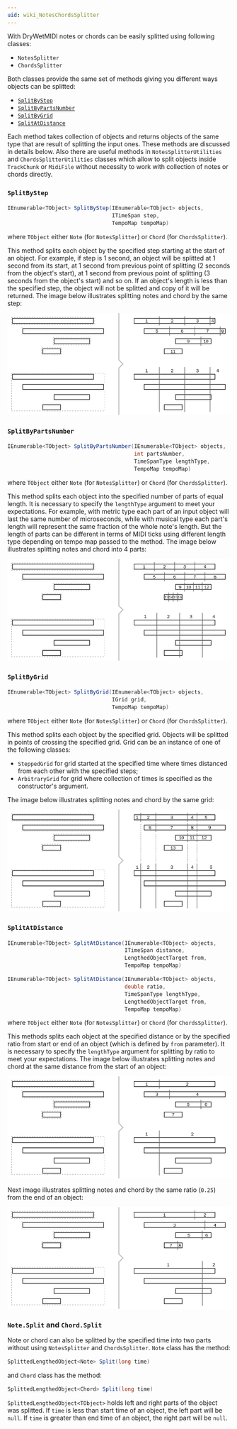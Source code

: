 ```yaml
---
uid: wiki_NotesChordsSplitter
---
```


With DryWetMIDI notes or chords can be easily splitted using following classes:
* `NotesSplitter`
* `ChordsSplitter`

Both classes provide the same set of methods giving you different ways objects can be splitted:
* [`SplitByStep`](#splitbystep)
* [`SplitByPartsNumber`](#splitbypartsnumber)
* [`SplitByGrid`](#splitbygrid)
* [`SplitAtDistance`](#splitatdistance)

Each method takes collection of objects and returns objects of the same type that are result of splitting the input ones. These methods are discussed in details below. Also there are useful methods in `NotesSplitterUtilities` and `ChordsSplitterUtilities` classes which allow to split objects inside `TrackChunk` or `MidiFile` without necessity to work with collection of notes or chords directly.

### `SplitByStep`

```csharp
IEnumerable<TObject> SplitByStep(IEnumerable<TObject> objects,
                                 ITimeSpan step,
                                 TempoMap tempoMap)
```
where `TObject` either `Note` (for `NotesSplitter`) or `Chord` (for `ChordsSplitter`).

This method splits each object by the specified step starting at the start of an object. For example, if step is 1 second, an object will be splitted at 1 second from its start, at 1 second from previous point of splitting (2 seconds from the object's start), at 1 second from previous point of splitting (3 seconds from the object's start) and so on. If an object's length is less than the specified step, the object will not be splitted and copy of it will be returned. The image below illustrates splitting notes and chord by the same step:

![Split by step](Images/LengthedObjectsSplitter/SplitByStep.png)

### `SplitByPartsNumber`

```csharp
IEnumerable<TObject> SplitByPartsNumber(IEnumerable<TObject> objects,
                                        int partsNumber,
                                        TimeSpanType lengthType,
                                        TempoMap tempoMap)
```
where `TObject` either `Note` (for `NotesSplitter`) or `Chord` (for `ChordsSplitter`).

This method splits each object into the specified number of parts of equal length. It is necessary to specify the `lengthType` argument to meet your expectations. For example, with metric type each part of an input object will last the same number of microseconds, while with musical type each part's length will represent the same fraction of the whole note's length. But the length of parts can be different in terms of MIDI ticks using different length type depending on tempo map passed to the method. The image below illustrates splitting notes and chord into 4 parts:

![Split by parts number](Images/LengthedObjectsSplitter/SplitByPartsNumber.png)

### `SplitByGrid`

```csharp
IEnumerable<TObject> SplitByGrid(IEnumerable<TObject> objects,
                                 IGrid grid,
                                 TempoMap tempoMap)
```
where `TObject` either `Note` (for `NotesSplitter`) or `Chord` (for `ChordsSplitter`).

This method splits each object by the specified grid. Objects will be splitted in points of crossing the specified grid. Grid can be an instance of one of the following classes:
* `SteppedGrid` for grid started at the specified time where times distanced from each other with the specified steps;
* `ArbitraryGrid` for grid where collection of times is specified as the constructor's argument.

The image below illustrates splitting notes and chord by the same grid:

![Split by grid](Images/LengthedObjectsSplitter/SplitByGrid.png)

### `SplitAtDistance`

```csharp
IEnumerable<TObject> SplitAtDistance(IEnumerable<TObject> objects,
                                     ITimeSpan distance,
                                     LengthedObjectTarget from,
                                     TempoMap tempoMap)
```
```csharp
IEnumerable<TObject> SplitAtDistance(IEnumerable<TObject> objects,
                                     double ratio,
                                     TimeSpanType lengthType,
                                     LengthedObjectTarget from,
                                     TempoMap tempoMap)
```
where `TObject` either `Note` (for `NotesSplitter`) or `Chord` (for `ChordsSplitter`).

This methods splits each object at the specified distance or by the specified ratio from start or end of an object (which is defined by `from` parameter). It is necessary to specify the `lengthType` argument for splitting by ratio to meet your expectations. The image below illustrates splitting notes and chord at the same distance from the start of an object:

![Split at distance by step from start](Images/LengthedObjectsSplitter/SplitAtDistanceByStepFromStart.png)

Next image illustrates splitting notes and chord by the same ratio (`0.25`) from the end of an object:

![Split at distance by ratio from end](Images/LengthedObjectsSplitter/SplitAtDistanceByRatioFromEnd.png)

### `Note.Split` and `Chord.Split`

Note or chord can also be splitted by the specified time into two parts without using `NotesSplitter` and `ChordsSplitter`. `Note` class has the method:

```csharp
SplittedLengthedObject<Note> Split(long time)
```

and `Chord` class has the method:

```csharp
SplittedLengthedObject<Chord> Split(long time)
```

`SplittedLengthedObject<TObject>` holds left and right parts of the object was splitted. If `time` is less than start time of an object, the left part will be `null`. If `time` is greater than end time of an object, the right part will be `null`.